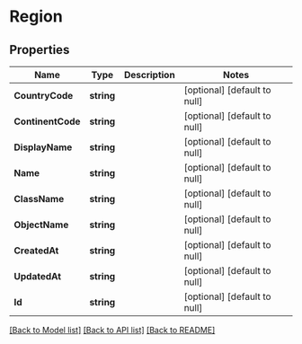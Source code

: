 # Region

## Properties
Name | Type | Description | Notes
------------ | ------------- | ------------- | -------------
**CountryCode** | **string** |  | [optional] [default to null]
**ContinentCode** | **string** |  | [optional] [default to null]
**DisplayName** | **string** |  | [optional] [default to null]
**Name** | **string** |  | [optional] [default to null]
**ClassName** | **string** |  | [optional] [default to null]
**ObjectName** | **string** |  | [optional] [default to null]
**CreatedAt** | **string** |  | [optional] [default to null]
**UpdatedAt** | **string** |  | [optional] [default to null]
**Id** | **string** |  | [optional] [default to null]

[[Back to Model list]](../README.md#documentation-for-models) [[Back to API list]](../README.md#documentation-for-api-endpoints) [[Back to README]](../README.md)

